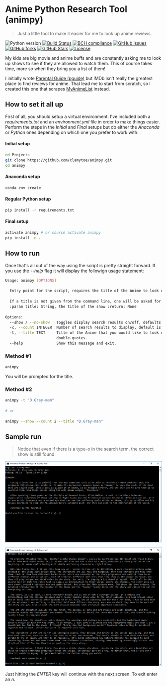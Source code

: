 # Anime Python Research Tool (animpy)
> Just a little tool to make it easier for me to look up anime reviews.

![Python version][python-version]
[![Build Status][travis-image]][travis-url]
[![BCH compliance][bch-image]][bch-url]
[![GitHub issues][issues-image]][issues-url]
[![GitHub forks][fork-image]][fork-url]
[![GitHub Stars][stars-image]][stars-url]
[![License][license-image]][license-url]

My kids are big movie and anime buffs and are constantly asking me to look up shows to see if they are allowed to watch them. This of course takes time, more so when they bring you a list of them!

I initially wrote [Parental Guide (pguide)](https://github.com/clamytoe/pguide.git) but IMDb isn't really the greatest place to find reviews for anime. That lead me to start from scratch, so I created this one that scrapes [MyAnimeList](https://myanimelist.net) instead.

## How to set it all up
First of all, you should setup a virtual environment. I've included both a *requirements.txt* and an *environment.yml* file in order to make things easier. Perform the steps in the *Initial* and *Final* setups but do either the *Anaconda* or *Python* ones depending on which one you prefer to work with.

#### Initial setup
```bash
cd Projects
git clone https://github.com/clamytoe/animpy.git
cd animpy
```

#### Anaconda setup
```bash
conda env create
```

#### Regular Python setup
```bash
pip install -r requirements.txt
```

#### Final setup
```bash
activate animpy # or source activate animpy
pip install -e .
```

## How to run
Once that's all out of the way using the script is pretty straight forward. If you use the *--help* flag it will display the followign usage statement:

```bash
Usage: animpy [OPTIONS]

  Entry point for the script, requires the title of the Anime to look up.

  If a title is not given from the command line, one will be asked for.
  :param title: String, the title of the show :return: None

Options:
  --show / --no-show   Toggles display search results on/off, defaults to off.
  -c, --count INTEGER  Number of search results to display, default is 5.
  -t, --title TEXT     Title of the Anime that you would like to look up, use
                       double-quotes.
  --help               Show this message and exit.
  ```

### Method #1
```bash
animpy
```

You will be prompted for the title.

### Method #2
```bash
animpy -t "D.Grey-man"

# or

animpy --show --count 2 --title "D.Gray-man"
```

## Sample run
> Notice that even if there is a type-o in the search term, the correct show is still found.

![sample run](img/start.png)

![search](img/review.png)

Just hitting the *ENTER* key will continue with the next screen. To exit enter an *n*.

[python-version]:https://img.shields.io/badge/python-3.6.3-brightgreen.svg
[travis-image]:https://travis-ci.org/clamytoe/animpy.svg?branch=master
[travis-url]:https://travis-ci.org/clamytoe/animpy
[bch-image]:https://bettercodehub.com/edge/badge/clamytoe/animpy?branch=master
[bch-url]:https://bettercodehub.com/
[issues-image]:https://img.shields.io/github/issues/clamytoe/animpy.svg
[issues-url]:https://github.com/clamytoe/animpy/issues
[fork-image]:https://img.shields.io/github/forks/clamytoe/animpy.svg
[fork-url]:https://github.com/clamytoe/animpy/network
[stars-image]:https://img.shields.io/github/stars/clamytoe/animpy.svg
[stars-url]:https://github.com/clamytoe/animpy/stargazers
[license-image]:https://img.shields.io/github/license/clamytoe/animpy.svg
[license-url]:https://github.com/clamytoe/animpy/blob/master/LICENSE
